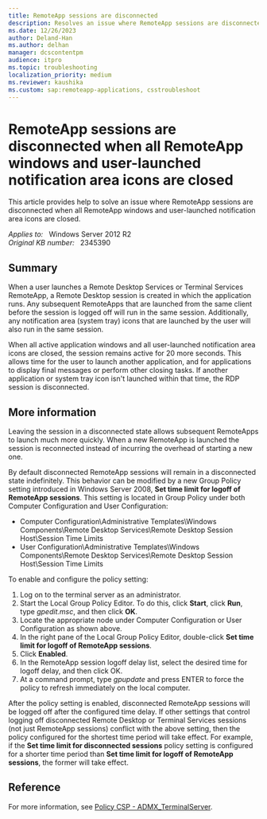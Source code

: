 ```yaml
---
title: RemoteApp sessions are disconnected
description: Resolves an issue where RemoteApp sessions are disconnected when all RemoteApp windows and user-launched notification area icons are closed.
ms.date: 12/26/2023
author: Deland-Han
ms.author: delhan
manager: dcscontentpm
audience: itpro
ms.topic: troubleshooting
localization_priority: medium
ms.reviewer: kaushika
ms.custom: sap:remoteapp-applications, csstroubleshoot
---
```

# RemoteApp sessions are disconnected when all RemoteApp windows and user-launched notification area icons are closed

This article provides help to solve an issue where RemoteApp sessions are disconnected when all RemoteApp windows and user-launched notification area icons are closed.

_Applies to:_ &nbsp; Windows Server 2012 R2  
_Original KB number:_ &nbsp; 2345390

## Summary

When a user launches a Remote Desktop Services or Terminal Services RemoteApp, a Remote Desktop session is created in which the application runs. Any subsequent RemoteApps that are launched from the same client before the session is logged off will run in the same session. Additionally, any notification area (system tray) icons that are launched by the user will also run in the same session.

When all active application windows and all user-launched notification area icons are closed, the session remains active for 20 more seconds. This allows time for the user to launch another application, and for applications to display final messages or perform other closing tasks. If another application or system tray icon isn't launched within that time, the RDP session is disconnected.

## More information

Leaving the session in a disconnected state allows subsequent RemoteApps to launch much more quickly. When a new RemoteApp is launched the session is reconnected instead of incurring the overhead of starting a new one.

By default disconnected RemoteApp sessions will remain in a disconnected state indefinitely. This behavior can be modified by a new Group Policy setting introduced in Windows Server 2008, **Set time limit for logoff of RemoteApp sessions**. This setting is located in Group Policy under both Computer Configuration and User Configuration:

- Computer Configuration\Administrative Templates\Windows Components\Remote Desktop Services\Remote Desktop Session Host\Session Time Limits
- User Configuration\Administrative Templates\Windows Components\Remote Desktop Services\Remote Desktop Session Host\Session Time Limits

To enable and configure the policy setting:

1. Log on to the terminal server as an administrator.
2. Start the Local Group Policy Editor. To do this, click **Start**, click **Run**, type *gpedit.msc*, and then click **OK**.
3. Locate the appropriate node under Computer Configuration or User Configuration as shown above.
4. In the right pane of the Local Group Policy Editor, double-click **Set time limit for logoff of RemoteApp sessions**.
5. Click **Enabled**.
6. In the RemoteApp session logoff delay list, select the desired time for logoff delay, and then click OK.
7. At a command prompt, type *gpupdate* and press ENTER to force the policy to refresh immediately on the local computer.

After the policy setting is enabled, disconnected RemoteApp sessions will be logged off after the configured time delay. If other settings that control logging off disconnected Remote Desktop or Terminal Services sessions (not just RemoteApp sessions) conflict with the above setting, then the policy configured for the shortest time period will take effect. For example, if the **Set time limit for disconnected sessions** policy setting is configured for a shorter time period than **Set time limit for logoff of RemoteApp sessions**, the former will take effect.

## Reference

For more information, see [Policy CSP - ADMX_TerminalServer](/windows/client-management/mdm/policy-csp-admx-terminalserver).
